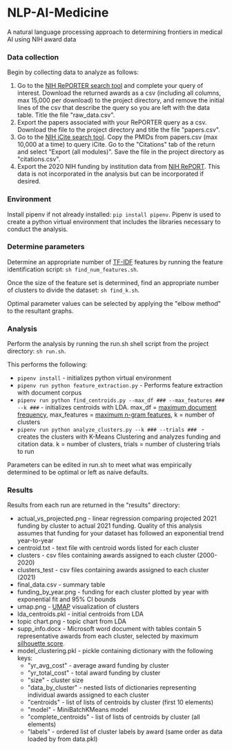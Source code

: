 # NLP-AI-Medicine
<p>A natural language processing approach to determining frontiers in medical AI using NIH award data</p>
<h3>Data collection</h3>
<p>Begin by collecting data to analyze as follows:</p>
<ol>
  <li>Go to the <a target="_blank" href="https://reporter.nih.gov/advanced-search">NIH RePORTER search tool</a> and complete your query of interest. Download the returned awards as a csv (including all columns, max 15,000 per download) to the project directory, and remove the initial lines of the csv that describe the query so you are left with the data table. Title the file "raw_data.csv".</li>
  <li>Export the papers associated with your RePORTER query as a csv. Download the file to the project directory and title the file "papers.csv".</li>
  <li>Go to the <a target="_blank" href="https://icite.od.nih.gov/analysis">NIH iCite search tool</a>. Copy the PMIDs from papers.csv (max 10,000 at a time) to query iCite. Go to the "Citations" tab of the return and select "Export (all modules)". Save the file in the project directory as "citations.csv".</li>
  <li>Export the 2020 NIH funding by institution data from <a target="_blank" href="https://report.nih.gov/award/index.cfm">NIH RePORT</a>. This data is not incorporated in the analysis but can be incorporated if desired.</li>
</ol>

<h3>Environment</h3>
<p>Install pipenv if not already installed: <code>pip install pipenv</code>. Pipenv is used to create a python virtual environment that includes the libraries necessary to conduct the analysis.</p>

<h3>Determine parameters</h3>
<p>Determine an appropriate number of <a target="_blank" href="https://monkeylearn.com/blog/what-is-tf-idf/">TF-IDF</a> features by running the feature identification script: <code>sh find_num_features.sh</code>.</p>
<p>Once the size of the feature set is determined, find an appropriate number of clusters to divide the dataset: <code>sh find_k.sh</code>.</p>
<p>Optimal parameter values can be selected by applying the "elbow method" to the resultant graphs.</p>

<h3>Analysis</h3>
<p>Perform the analysis by running the run.sh shell script from the project directory: <code>sh run.sh</code>.</p>
<p>This performs the following:</p>
<ul>
  <li><code>pipenv install</code> - initializes python virtual environment</li>
  <li><code>pipenv run python feature_extraction.py</code> - Performs feature extraction with document corpus</li>
  <li><code>pipenv run python find_centroids.py --max_df ### --max_features ### --k ###</code> - initializes centroids with LDA. max_df = <a target="_blank" href="https://scikit-learn.org/stable/modules/generated/sklearn.feature_extraction.text.TfidfVectorizer.html">maximum document frequency</a>, max_features = <a target="_blank" href="https://scikit-learn.org/stable/modules/generated/sklearn.feature_extraction.text.TfidfVectorizer.html">maximum n-gram features</a>, k = number of clusters</li>
  <li><code>pipenv run python analyze_clusters.py --k ### --trials ### </code> - creates the clusters with K-Means Clustering and analyzes funding and citation data. k = number of clusters, trials = number of clustering trials to run</li>
</ul>
<p>Parameters can be edited in run.sh to meet what was empirically determined to be optimal or left as naive defaults.</p>

<h3>Results</h3>
<p>Results from each run are returned in the "results" directory:</p>
<ul>
  <li>actual_vs_projected.png - linear regression comparing projected 2021 funding by cluster to actual 2021 funding. Quality of this analysis assumes that funding for your dataset has followed an exponential trend year-to-year</li>
  <li>centroid.txt - text file with centroid words listed for each cluster</li>
  <li>clusters - csv files containing awards assigned to each cluster (2000-2020)</li>
  <li>clusters_test - csv files containing awards assigned to each cluster (2021)</li>
  <li>final_data.csv - summary table</li>
  <li>funding_by_year.png - funding for each cluster plotted by year with exponential fit and 95% CI bounds</li>
  <li>umap.png -  <a target="_blank" href="https://arxiv.org/abs/1802.03426">UMAP</a> visualization of clusters</li>
  <li>lda_centroids.pkl - initial centroids from LDA</li>
  <li>topic chart.png - topic chart from LDA</li>
  <li>supp_info.docx - Microsoft word document with tables contain 5 representative awards from each cluster, selected by maximum <a target="_blank" href="https://scikit-learn.org/stable/modules/generated/sklearn.metrics.silhouette_score.html">silhouette score</a>.</li>
  <li>model_clustering.pkl - pickle containing dictionary with the following keys:
    <ul>
      <li>"yr_avg_cost" - average award funding by cluster</li>
      <li>"yr_total_cost" - total award funding by cluster</li>
      <li>"size" - cluster size</li>
      <li>"data_by_cluster" - nested lists of dictionaries representing individual awards assigned to each cluster</li>
      <li>"centroids" - list of lists of centroids by cluster (first 10 elements)</li>
      <li>"model" - MiniBatchKMeans model</li>
      <li>"complete_centroids" - list of lists of centroids by cluster (all elements)</li>
      <li>"labels" - ordered list of cluster labels by award (same order as data loaded by from data.pkl)</li>
    </ul>
  </li>
</ul>
